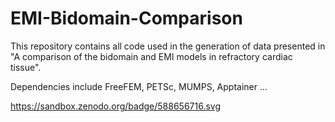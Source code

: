 # EMI-Bidomain-Comparison


This repository contains all code used in the generation of data presented in "A comparison of the bidomain and 
EMI models in refractory cardiac tissue". 

Dependencies include FreeFEM, PETSc, MUMPS, Apptainer ...

https://sandbox.zenodo.org/badge/588656716.svg

